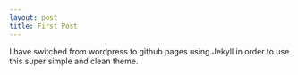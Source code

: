 ```yaml
---
layout: post
title: First Post
---
```


I have switched from wordpress to github pages using Jekyll in order to use this super simple and clean theme. 
